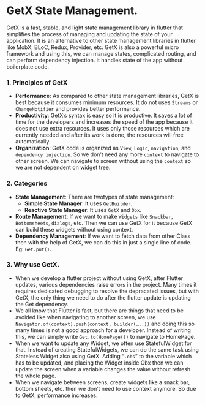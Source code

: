 # GetX State Management.

GetX is a fast, stable, and light state management library in flutter that simplifies the process of managing and updating the state of your application. It is an alternative to other state management libraries in flutter like MobX, BLoC, Redux, Provider, etc. GetX is also a powerful micro framework and using this, we can manage states, complicated routing, and can perform dependency injection. It handles state of the app without boilerplate code.

### 1. Principles of GetX
- **Performance**: As compared to other state management libraries, GetX is best because it consumes minimum resources. It do not uses `Streams` or `ChangeNotifier` and provides better performance.
- **Productivity**: GetX’s syntax is easy so it is productive. It saves a lot of time for the developers and increases the speed of the app because it does not use extra resources. It uses only those resources which are currently needed and after its work is done, the resources will free automatically.
- **Organization**: GetX code is organized as `View`, `Logic`, `navigation`, and `dependency injection`. So we don’t need any more `context` to navigate to other screen. We can navigate to screen without using the `context` so we are not dependent on widget tree.

### 2. Categories
- **State Management**: There are twotypes of state management:
    - **Simple State Manager**: It uses `GetBuilder`.
    - **Reactive State Manager**: It uses `GetX` and `Obx`.
- **Route Management**: If we want to make `Widgets` like `Snackbar`, `Bottomsheets`, `dialogs`, etc. Then we can use GetX for it because GetX can build these widgets without using context.
- **Dependency Management**: If we want to fetch data from other Class then with the help of GetX, we can do this in just a single line of code. Eg: `Get.put()`.

### 3. Why use GetX.
- When we develop a flutter project without using GetX, after Flutter updates, various dependencies raise errors in the project. Many times it requires dedicated debugging to resolve the depracated issues, but with GetX, the only thing we need to do after the flutter update is updating the Get dependency.
- We all know that Flutter is fast, but there are things that need to be avoided like when navigating to another screen, we use `Navigator.of(context).push(context, builder(…..))` and doing this so many times is not a good approach for a developer. Instead of writing this, we can simply write `Get.to(HomePage())` to navigate to HomePage.
- When we want to update any Widget, we often use StatefulWidget for that. Instead of creating StatefulWidgets, we can do the same task using Stateless Widget also using GetX. Adding “`.obs`” to the variable which has to be updated, and placing the Widget inside Obx then we can update the screen when a variable changes the value without refresh the whole page.
- When we navigate between screens, create widgets like a snack bar, bottom sheets, etc. then we don’t need to use context anymore. So due to GetX, performance increases.